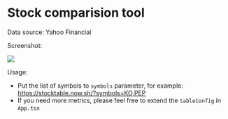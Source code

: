 # Stock comparision tool

Data source: Yahoo Financial

Screenshot:

![](https://i.imgur.com/xExiVNB.png)

Usage:

- Put the list of symbols to `symbols` parameter, for example: https://stocktable.now.sh/?symbols=KO,PEP
- If you need more metrics, please feel free to extend the `tableConfig` in `App.tsx`
